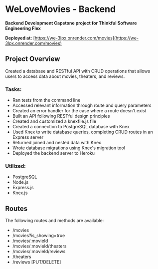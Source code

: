 # WeLoveMovies - Backend

**Backend Development Capstone project for Thinkful Software Engineering Flex**

**Deployed at:** [https://we-3lpx.onrender.com/movies](https://we-3lpx.onrender.com/movies)
## Project Overview

Created a database and RESTful API with CRUD operations that allows users to access data about movies, theaters, and reviews.

### Tasks:

- Ran tests from the command line
- Accessed relevant information through route and query parameters
- Created an error handler for the case where a route doesn't exist
- Built an API following RESTful design principles
- Created and customized a knexfile.js file
- Created a connection to PostgreSQL database with Knex
- Used Knex to write database queries, completing CRUD routes in an Express server
- Returned joined and nested data with Knex
- Wrote database migrations using Knex's migration tool
- Deployed the backend server to Heroku

### Utilized:

- PostgreSQL
- Node.js
- Express.js
- Knex.js

## Routes

The following routes and methods are available:

- /movies
- /movies?is_showing=true
- /movies/:movieId
- /movies/:movieId/theaters
- /movies/:movieId/reviews
- /theaters
- /reviews [PUT/DELETE]
